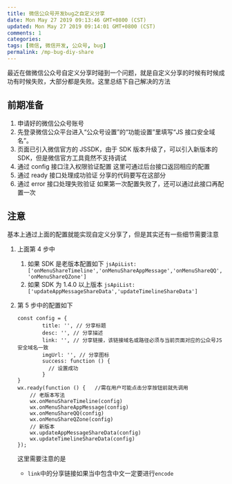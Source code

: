 ```yaml
---
title: 微信公众号开发bug之自定义分享
date: Mon May 27 2019 09:13:46 GMT+0800 (CST)
updated: Mon May 27 2019 09:14:01 GMT+0800 (CST)
comments: 1
categories:
tags: [微信, 微信开发, 公众号, bug]
permalink: /mp-bug-diy-share
---
```


最近在做微信公众号自定义分享时碰到一个问题，就是自定义分享的时候有时候成功有时候失败，大部分都是失败。这里总结下自己解决的方法

<!-- more -->

## 前期准备

1. 申请好的微信公众号账号
2. 先登录微信公众平台进入“公众号设置”的“功能设置”里填写“JS 接口安全域名”。
3. 页面已引入微信官方的 JSSDK，由于 SDK 版本升级了，可以引入新版本的 SDK，但是微信官方工具竟然不支持调试
4. 通过 config 接口注入权限验证配置 这里可通过后台接口返回相应的配置
5. 通过 ready 接口处理成功验证 分享的代码要写在这部分
6. 通过 error 接口处理失败验证 如果第一次配置失败了，还可以通过此接口再配置一次

## 注意

基本上通过上面的配置就能实现自定义分享了，但是其实还有一些细节需要注意

1. 上面第 4 步中
   1. 如果 SDK 是老版本配置如下 `jsApiList:['onMenuShareTimeline','onMenuShareAppMessage','onMenuShareQQ','onMenuShareQZone']`
   2. 如果 SDK 为 1.4.0 以上版本 `jsApiList:['updateAppMessageShareData','updateTimelineShareData']`
2. 第 5 步中的配置如下

   ```
   const config = {
           title: '', // 分享标题
           desc: '', // 分享描述
           link: '', // 分享链接，该链接域名或路径必须与当前页面对应的公众号JS安全域名一致
           imgUrl: '', // 分享图标
           success: function () {
             // 设置成功
           }
   }
   wx.ready(function () {   //需在用户可能点击分享按钮前就先调用
       // 老版本写法
       wx.onMenuShareTimeline(config)
       wx.onMenuShareAppMessage(config)
       wx.onMenuShareQQ(config)
       wx.onMenuShareQZone(config)
       // 新版本
       wx.updateAppMessageShareData(config)
       wx.updateTimelineShareData(config)
   });
   ```

   这里需要注意的是

   - `link`中的分享链接如果当中包含中文一定要进行`encode`
